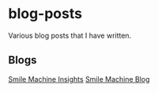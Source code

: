 blog-posts
==========

Various blog posts that I have written.

Blogs
-----

[Smile Machine Insights](http://www.smilemachine.com/insight/)
[Smile Machine Blog](http://www.smilemachine.com/blog/)
